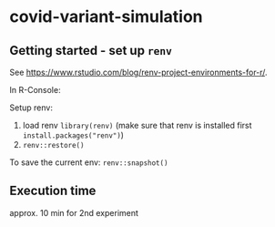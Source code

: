 # covid-variant-simulation

## Getting started - set up ```renv```
See https://www.rstudio.com/blog/renv-project-environments-for-r/.

In R-Console:

Setup renv:
1. load renv ```library(renv)``` (make sure that renv is installed first ```install.packages("renv")```)
2. ```renv::restore()```

To save the current env: ```renv::snapshot()```


## Execution time 
approx. 10 min for 2nd experiment